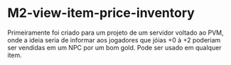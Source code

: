 # M2-view-item-price-inventory
Primeiramente foi criado para um projeto de um servidor voltado ao PVM, onde a ideia seria de informar aos jogadores que jóias +0 à +2 poderiam ser vendidas em um NPC por um bom gold. Pode ser usado em qualquer item.
